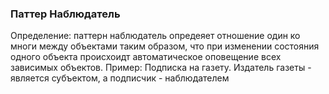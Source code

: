 ### Паттер Наблюдатель
Определение: паттерн наблюдатель опредеяет отношение один ко многи между
объектами таким образом, что при изменении состояния одного объекта происхоидт
автоматическое оповещение всех зависимых объектов.
Пример: Подписка на газету. Издатель газеты - является субъектом, а подписчик - наблюдателем